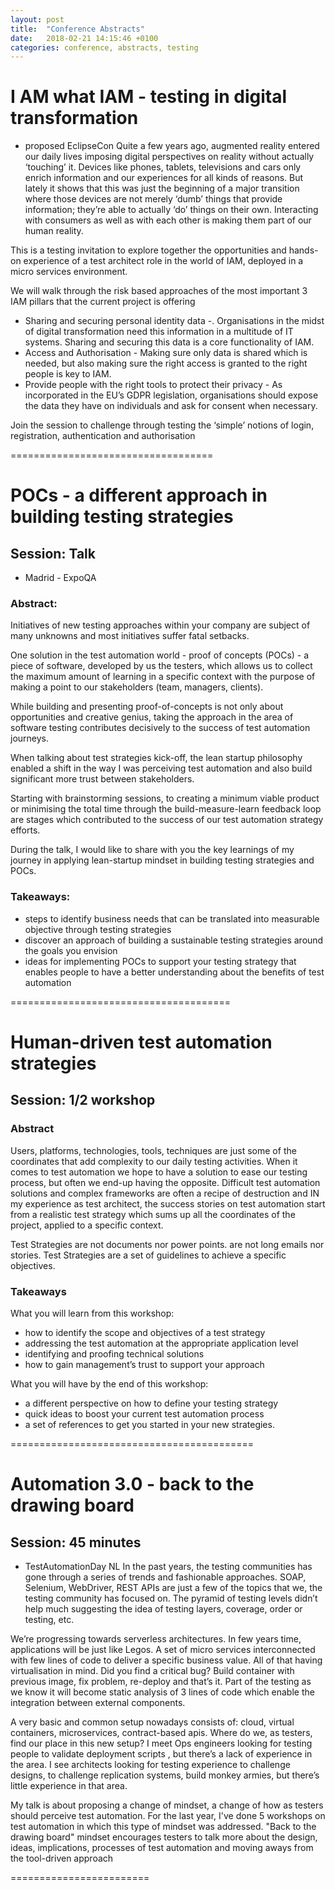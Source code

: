 ```yaml
---
layout: post
title:  "Conference Abstracts"
date:   2018-02-21 14:15:46 +0100
categories: conference, abstracts, testing
---
```

# I AM what IAM - testing in digital transformation
* proposed EclipseCon
Quite a few years ago, augmented reality entered our daily lives imposing digital perspectives on reality without actually ‘touching’ it. Devices like phones, tablets, televisions and cars only enrich information and our experiences for all kinds of reasons. But lately it shows that this was just the beginning of a major transition where those devices are not merely ‘dumb’ things that provide information; they’re able to actually ‘do’ things on their own. Interacting with consumers as well as with each other is making them part of our human reality.

This is a testing invitation to explore together the opportunities and hands-on experience of a test architect role in the world of IAM, deployed in a micro services environment.

We will walk through the risk based approaches of the most important 3 IAM pillars that the current project is offering
* Sharing and securing personal identity data -. Organisations in the midst of digital transformation need this information in a multitude of IT systems. Sharing and securing this data is a core functionality of IAM.
* Access and Authorisation - Making sure only data is shared which is needed, but also making sure the right access is granted to the right people is key to IAM.
* Provide people with the right tools to protect their privacy - As incorporated in the EU’s GDPR legislation, organisations should expose the data they have on individuals and ask for consent when necessary.

Join the session to challenge through testing the ‘simple’ notions of login, registration, authentication and authorisation





===================================
# POCs - a different approach in building testing strategies
## Session: Talk
* Madrid - ExpoQA
### Abstract:
Initiatives of new testing approaches within your company are subject of many
unknowns and most initiatives suffer fatal setbacks.

One solution in the test automation world - proof of concepts (POCs) - a piece of software, developed by us the testers, which allows us to collect the maximum amount of learning in a specific context with the purpose of making a point to our stakeholders (team, managers, clients).

While building and presenting proof-of-concepts is not only about opportunities and creative genius, taking the approach in the area of software testing contributes decisively to the success of test automation journeys.

When talking about test strategies kick-off, the lean startup philosophy enabled a shift in the way I was perceiving test automation and also build significant more trust between stakeholders.

Starting with brainstorming sessions, to creating a minimum viable product or minimising the total time through the build-measure-learn feedback loop are stages which contributed to the success of our test automation strategy efforts.

During the talk, I would like to share with you the key learnings of my journey in applying lean-startup mindset in building testing strategies and POCs.

### Takeaways:
* steps to identify business needs that can be translated into measurable
objective through testing strategies
* discover an approach of building a sustainable testing strategies around the
goals you envision
* ideas for implementing POCs to support your testing strategy that enables
people to have a better understanding about the benefits of test automation



======================================
# Human-driven test automation strategies
## Session: 1/2 workshop

### Abstract
Users, platforms, technologies, tools, techniques are just some of the
coordinates that add complexity to our daily testing activities. When it comes
to test automation we hope to have a solution to ease our testing process, but
often we end-up having the opposite.
Difficult test automation solutions and complex frameworks are often a recipe
of destruction and
IN my experience as test architect, the success stories on test automation
start from a realistic test strategy which sums up all the coordinates of the
project, applied to a specific context.

Test Strategies are not documents nor power points. are not long emails nor
stories. Test Strategies are a set of guidelines to achieve a specific
objectives.

### Takeaways

What you will learn from this workshop:
- how to identify the scope and objectives of a test strategy
- addressing the test automation at the appropriate application level
- identifying and proofing technical solutions
- how to gain management’s trust to support your approach

What you will have by the end of this workshop:
- a different perspective on how to define your testing strategy
- quick ideas to boost your current test automation process
- a set of references to get you started in your new strategies.



==========================================
# Automation 3.0 - back to the drawing board
## Session: 45 minutes

* TestAutomationDay NL
In the past years, the testing communities has gone through a series of trends and fashionable approaches. SOAP, Selenium, WebDriver, REST APIs are just a few of the topics that we, the testing community has focused on.
The pyramid of testing levels didn’t help much suggesting the idea of testing layers, coverage, order or testing, etc.

We’re progressing towards serverless architectures. In few years time, applications will be just like Legos. A set of micro services interconnected with few lines of code to deliver a specific business value. All of that having virtualisation in mind. Did you find a critical bug? Build container with previous image, fix problem, re-deploy and that’s it. Part of the testing as we know it will become static analysis of 3 lines of code which enable the integration between external components.

A very basic and common setup nowadays consists of: cloud, virtual containers, microservices, contract-based apis.
Where do we, as testers, find our place in this new setup?
I meet Ops engineers looking for testing people to validate deployment scripts , but there’s a lack of experience in the area. I see architects looking for testing experience to challenge designs, to challenge replication systems, build monkey armies, but there’s little experience in that area.

My talk is about proposing a change of mindset, a change of how as testers should perceive test automation. For the last year, I've done 5 workshops on test automation in which this type of mindset was addressed. "Back to the drawing board" mindset encourages testers to talk more about the design, ideas, implications, processes of test automation and moving aways from the tool-driven approach

========================
